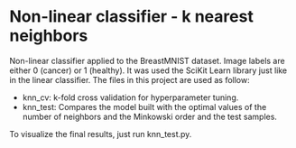 # Non-linear classifier - k nearest neighbors

Non-linear classifier applied to the BreastMNIST dataset. Image labels are either 0 (cancer) or 1 (healthy). It was used the SciKit Learn library just like in the linear classifier. The files in this project are used as follow:

- knn_cv: k-fold cross validation for hyperparameter tuning. 
- knn_test: Compares the model built with the optimal values of the number of neighbors and the Minkowski order and the test samples.

To visualize the final results, just run knn_test.py.
